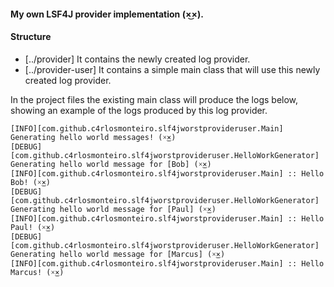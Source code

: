 #### My own LSF4J provider implementation (×͜×).

#### Structure

* [../provider] It contains the newly created log provider.
* [../provider-user] It contains a simple main class that will use this newly created log provider.

In the project files the existing main class will produce the logs below, showing an example of the logs produced by this log provider.


```
[INFO][com.github.c4rlosmonteiro.slf4jworstprovideruser.Main] Generating hello world messages! (×͜×)
[DEBUG][com.github.c4rlosmonteiro.slf4jworstprovideruser.HelloWorkGenerator] Generating hello world message for [Bob] (×͜×)
[INFO][com.github.c4rlosmonteiro.slf4jworstprovideruser.Main] :: Hello Bob! (×͜×)
[DEBUG][com.github.c4rlosmonteiro.slf4jworstprovideruser.HelloWorkGenerator] Generating hello world message for [Paul] (×͜×)
[INFO][com.github.c4rlosmonteiro.slf4jworstprovideruser.Main] :: Hello Paul! (×͜×)
[DEBUG][com.github.c4rlosmonteiro.slf4jworstprovideruser.HelloWorkGenerator] Generating hello world message for [Marcus] (×͜×)
[INFO][com.github.c4rlosmonteiro.slf4jworstprovideruser.Main] :: Hello Marcus! (×͜×)
```